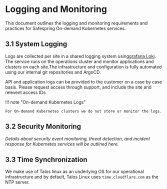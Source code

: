 # Logging and Monitoring

This document outlines the logging and monitoring requirements and practices for Safespring On-demand Kubernetes services.

## 3.1 System Logging

Logs are collected per site in a shared logging system using[grafana Loki](https://grafana.com/oss/loki/). The service runs on the operations cluster and monitor applications and clusters on each site.The infrastructure and configuration is fully automated using our internal git repositories and ArgoCD.

API and application logs can be provided to the customer on a case by case basis. Please request access through support, and include the site and relevent access IDs.

!!! note "On-demand Kubernetes Logs"

    For On-demand Kubernetes clusters we do not store or monitor the logs.

## 3.2 Security Monitoring

*Details about security event monitoring, threat detection, and incident response for Kubernetes services will be outlined here.*

## 3.3 Time Synchronization

We make use of Talos linux as an underlying OS for our operational infrastructure and by default, Talos Linux uses `time.cloudflare.com` as the NTP server.
